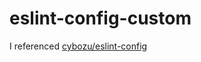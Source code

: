 # eslint-config-custom

I referenced [cybozu/eslint-config](https://github.com/cybozu/eslint-config)
